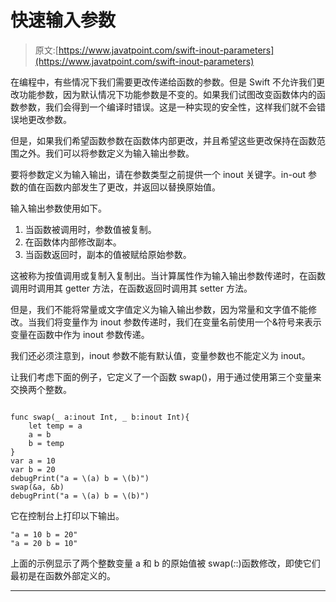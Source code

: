 # 快速输入参数

> 原文:[https://www.javatpoint.com/swift-inout-parameters](https://www.javatpoint.com/swift-inout-parameters)

在编程中，有些情况下我们需要更改传递给函数的参数。但是 Swift 不允许我们更改功能参数，因为默认情况下功能参数是不变的。如果我们试图改变函数体内的函数参数，我们会得到一个编译时错误。这是一种实现的安全性，这样我们就不会错误地更改参数。

但是，如果我们希望函数参数在函数体内部更改，并且希望这些更改保持在函数范围之外。我们可以将参数定义为输入输出参数。

要将参数定义为输入输出，请在参数类型之前提供一个 inout 关键字。in-out 参数的值在函数内部发生了更改，并返回以替换原始值。

输入输出参数使用如下。

1.  当函数被调用时，参数值被复制。
2.  在函数体内部修改副本。
3.  当函数返回时，副本的值被赋给原始参数。

这被称为按值调用或复制入复制出。当计算属性作为输入输出参数传递时，在函数调用时调用其 getter 方法，在函数返回时调用其 setter 方法。

但是，我们不能将常量或文字值定义为输入输出参数，因为常量和文字值不能修改。当我们将变量作为 inout 参数传递时，我们在变量名前使用一个&符号来表示变量在函数中作为 inout 参数传递。

我们还必须注意到，inout 参数不能有默认值，变量参数也不能定义为 inout。

让我们考虑下面的例子，它定义了一个函数 swap()，用于通过使用第三个变量来交换两个整数。

```

func swap(_ a:inout Int, _ b:inout Int){
    let temp = a
    a = b
    b = temp
}
var a = 10
var b = 20
debugPrint("a = \(a) b = \(b)")
swap(&a, &b)
debugPrint("a = \(a) b = \(b)")

```

它在控制台上打印以下输出。

```
"a = 10 b = 20"
"a = 20 b = 10"

```

上面的示例显示了两个整数变量 a 和 b 的原始值被 swap(_:_:)函数修改，即使它们最初是在函数外部定义的。

* * *